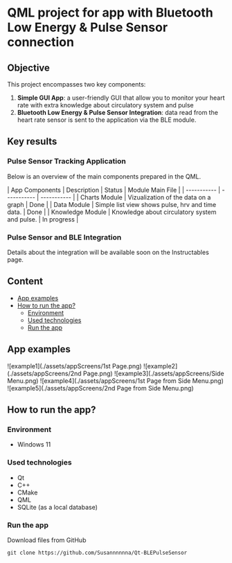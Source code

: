 <!--![app-screen]()-->
# QML project for app with Bluetooth Low Energy & Pulse Sensor connection
## Objective
This project encompasses two key components:
1. **Simple GUI App**: a user-friendly GUI that allow you to monitor your heart rate with extra knowledge about circulatory system and pulse
2. **Bluetooth Low Energy & Pulse Sensor Integration**: data read from the heart rate sensor is sent to the application via the BLE module.

## Key results
### **Pulse Sensor Tracking Application**
Below is an overview of the main components prepared in the QML.


| App Components | Description | Status | Module Main File | 
| ----------- | ----------- | ----------- |
| Charts Module | Vizualization of the data on a graph | Done |
| Data Module | Simple list view shows pulse, hrv and time data. | Done |
| Knowledge Module | Knowledge about circulatory system and pulse. | In progress |

### **Pulse Sensor and BLE Integration**

Details about the integration will be available soon on the Instructables page.

## Content
- [App examples](./README.md#app-examples)
- [How to run the app?](./README.md#how-to-run-the-app)
  - [Environment](./README.md#environment)
  - [Used technologies](./README.md#used-technologies)
  - [Run the app](./README.md#run-the-app)

## App examples
![example1](./assets/appScreens/1st Page.png)
![example2](./assets/appScreens/2nd Page.png)
![example3](./assets/appScreens/Side Menu.png)
![example4](./assets/appScreens/1st Page from Side Menu.png)
![example5](./assets/appScreens/2nd Page from Side Menu.png)

## How to run the app?
### Environment
- Windows 11

### Used technologies
- Qt
- C++
- CMake 
- QML
- SQLite (as a local database)

### Run the app
Download files from GitHub
```
git clone https://github.com/Susannnnnna/Qt-BLEPulseSensor
```
